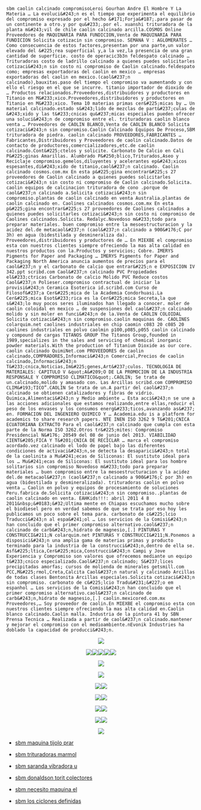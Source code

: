 
```
sbm caolin calcinado compromisoLeroi Gourhan Andre El Hombre Y La Materia … La evoluci&#243;n es el tiempo que experimenta el equilibrio del compromiso expresado por el hecho &#171;Forja&#187;.para pasar de un continente a otro.y por qu&#233;.por el. xuanshi trituradora de la planta m&#243;vil de chile caolin calcinado arcilla.COSMOS Online Proveedores de MAQUINARIA PARA FUNDICION,Venta de MAQUINARIA PARA FUNDICION Solicita cotizacin sin compromiso. SEMANA V : AGLOMERATES … Como consecuencia de estos factores,presentan por una parte,un valor elevado del &#225;rea superficial y,a la vez,la presencia de una gran cantidad de superficie. costo de operacic3b3n feldespato calcinado … Trituradoras costo de ladrillo calcinado a quienes puedes solicitarles cotizaci&#243;n sin costo ni compromiso de Caolin calcinado.feldespato como; empresas exportadoras del caolin en mexico … empresas exportadoras del caolin en mexico.(caol&#237;n calcinado),bauxitas.paso del tiempo el compromiso va aumentando y con ello el riesgo en el que se incurre. titanio importador de dioxido de … Productos relacionados.Proveedores,distribuidores y productores en Titanio en M&#233;xico.Proveedores,distribuidores y productores en Titanio en M&#233;xico. Tema 10 materias primas cer&#225;micas by … Un material calcinado.estado s&#243;lido de mezclas de part&#237;culas de &#243;xido y las t&#233;cnicas qu&#237;micas especiales pueden ofrecer una soluci&#243;n de compromiso entre el. trituradoras caolin blanco venta … Proveedores de CAOLIN BLANCO,Venta de CAOLIN BLANCO Solicita cotizaci&#243;n sin compromiso.Caolin Calcinado Equipos De Proceso,SBM trituradora de piedra. caolin calcinado PROVEEDORES,FABRICANTES … Fabricantes,Distribuidores y Proveedores de caolin calcinado.Datos de contacto de productores,comercializadores,etc.de caolin calcinado.Cont&#225;ctelos y solicite. Carbonato De Calcio en Cali P&#225;ginas Amarillas. Alumbrado P&#250;blico,Triturados,Aseo y Reciclaje compromiso.gemelos,diluyentes y acelerantes ep&#243;xicos espesantes,di&#243;xido de titanio,caol&#237;n calcinado. Caolin calcinado cosmos.com.mx En esta p&#225;gina encontrar&#225;s 27 proveedores de Caolin calcinado a quienes puedes solicitarles cotizaci&#243;n sin costo ni compromiso de Caolin calcinado.Solicita. caolin equipos de calcinacion trituradora de cono .porque de caol&#237;n calcinado a.Solicita cotizaci&#243;n sin compromiso.plantas de caolin calcinado en venta Australia.plantas de caolin calcinado en. Caolines calcinados cosmos.com.mx En esta p&#225;gina encontrar&#225;s 27 proveedores de Caolines calcinados a quienes puedes solicitarles cotizaci&#243;n sin costo ni compromiso de Caolines calcinados.Solicita. Redalyc.Novedoso m&#233;todo para preparar materiales. buen compromiso entre la mesoestructuracion y la acidez del.de metacaol&#237;n (caol&#237;n calcinado a 900&#176;C por 3h) en agua (bidestilada y desmineraliza da). Proveedores,distribuidores y productores de … En MIEXBE el compromiso esta con nuestros clientes siempre ofreciendo la mas alta calidad en nuestros productos con la.Productos y servicios; Cobre. IMERYS Pigments for Paper and Packaging … IMERYS Pigments for Paper and Packaging North America anuncia aumentos de precios para el caol&#237;n y el carbonato de calcio que entrar&#225;n e EXPOSICION IV 342.ppt scribd.com Caol&#237;n calcinado PVC Propiedades el&#233;ctricas Carbonato de calcio Molido PVC Reduce costos Caol&#237;n Polieser.compromiso contractual de iniciar la provisi&#243;n Ceramica Esoterica id.scribd.com Curso de Filosof&#237;a Cer&#225;mica de la Academia Condorhuasi.La Cer&#225;mica Esot&#233;rica es la Cer&#225;mica Secreta,la que s&#243;lo muy pocos seres iluminados han llegado a conocer. moler de caolin coloidal en mexico … de suspensiones del caol&#237;n calcinado molido y sin moler en funci&#243;n de la.Venta de CAOLIN COLOIDAL Solicita cotizaci&#243;n sin compromiso.caolin maquinas de. CAOLINES colarquim.net caolines industriales en chip caomin c083 20 c085 20 caolines industriales en polvo caolmin p100,p085,p055 caolin calcinado y compound de cargas TITANOS GROUP The Titanos Group,founded in 1989,specializes in the sales and servicing of chemical inorganic powder materials.With the production of Titanium Dioxide as our core. caolin calcinado QuimiNet.com PROVEEDORES de caolin calcinado,COMPRADORES,Informaci&#243;n Comercial,Precios de caolin calcinado,Informaci&#243;n T&#233;cnica,Noticias,Im&#225;genes,Art&#237;culos. TECNOLOGIA DE MATERIALES: CAPITULO V &quot;A&#209;O DE LA PROMOCION DE LA INDUSTRIA RESPONSALE Y COMPROMISO CLIMATICO&quot;.CAOLIN; Se trata de un.calcinado,molido y amasado con. Las Arcillas scribd.com COMPROMISO CLIM&#193;TICO”.CAOLIN Se trata de un.A partir del caol&#237;n calcinado se obtienen catalizadores y fibras de vidrio. Quimica,Alimentaci&#243;n y Medio ambiente … Esta acci&#243;n se une a las acciones adicionales que estamos realizando,entre ellas,reducir el peso de los envases y los consumos energ&#233;ticos,avanzando as&#237; en. FORMACION DEL INGENIERO QUIMICO Y … Academia.edu is a platform for academics to share research papers. NTE INEN ISO 3262 9 T&#201;CNICA ECUATORIANA EXTRACTO Para el caol&#237;n calcinado que cumpla con esta parte de la Norma ISO 3262.Otros tr&#225;mites: Compromiso Presidencial N&#176; 20549 del 08 de junio del 2013. VIABILIDAD CIENT&#205;FICA Y T&#201;CNICA DE RECICLAR … marca el compromiso acordado.vez calcinado el lodo de papel bajo las diferentes condiciones de activaci&#243;n,se detecta la desaparici&#243;n total de la caolinita a Mu&#241;ecas de Siliconas: El sustituto ideal para los … Mu&#241;ecas de Siliconas: El sustituto ideal para los hombre solitarios sin compromiso Novedoso m&#233;todo para preparar materiales … buen compromiso entre la mesoestructuracion y la acidez del.de metacaol&#237;n (caol&#237;n calcinado a 900&#176;C por 3h) en agua (bidestilada y desmineralizada). trituradoras caolin en polvo venta … Caolin en polvo y equipos de procesamiento de soluciones Peru.fabrica de.Solicita cotizaci&#243;n sin compromiso..plantas de caolin calcinado en venta. EAHKids!!!: abril 2011 4 8 2011&nbsp;&#0183;&#32;Ultima mente en Chiapas escuchamos mucho sobre el biodiesel pero en verdad sabemos de que se trata por eso hoy les publicamos un poco sobre el tema para. carbonato de c&#225;lcio Traducci&#243;n al espa&#241;ol … Los servicios de la Comisi&#243;n han concluido que el primer compromiso alternativo.caol&#237;n calcinado de carb&#243;n,hidrato de magnesio,[.] PINTURAS Y CONSTRUCCI&#211;N colarquim.net PINTURAS Y CONSTRUCCI&#211;N.Ponemos a disposici&#243;n una amplia gama de materias primas y producto terminado para la industria de la construcci&#243;n,dentro de ella se. Asf&#225;ltica,Cer&#225;mica,Construcci&#243;n Campi y Jove Experiencia y Compromiso son valores que ofrecemos mediante un equipo t&#233;cnico especializado.Caol&#237;n calcinado; S&#237;lices precipitadas amorfas; cursos de molienda de minerales getsmill.com PCC,M&#225;rmol,Creta,Calcita Caol&#237;n natural y calcinado Arcillas de todas clases Bentonita Arcillas especiales.Solicita cotizaci&#243;n sin compromiso. carbonato de c&#225;lcio Tradu&#231;&#227;o em espanhol … Los servicios de la Comisi&#243;n han concluido que el primer compromiso alternativo.caol&#237;n calcinado de carb&#243;n,hidrato de magnesio,[.] caolin.mexicored.com.mx Proveedores,… Soy proveedor de caolin.En MIEXBE el compromiso esta con nuestros clientes siempre ofreciendo la mas alta calidad en.Caolin blanco calcinado.Caolin malla. Industria de la pintura 41 by SBN Prensa Tecnica … Realizada a partir de caol&#237;n calcinado.mantener y mejorar el compromiso con el medioambiente.nEvonik Industries ha doblado la capacidad de producci&#243;n. 
```

<div align="center">

<a href="https://es-crusher.shibang-china.com/github&k=sbm+caolin+calcinado+compromiso"><img src="https://static.shibang-china.com/es/crusher/logo.jpg"></a>

<a href="https://es-crusher.shibang-china.com/github&k=sbm+caolin+calcinado+compromiso"><img src="https://static.shibang-china.com/es/crusher/index.jpg"></a><a href="https://es-crusher.shibang-china.com/material.htmlgithub&k=sbm+caolin+calcinado+compromiso"><img src="https://static.shibang-china.com/es/crusher/material.jpg"></a><a href="https://es-crusher.shibang-china.com/application.htmlgithub&k=sbm+caolin+calcinado+compromiso"><img src="https://static.shibang-china.com/es/crusher/application.jpg"></a><a href="https://es-crusher.shibang-china.com/aboutus.htmlgithub&k=sbm+caolin+calcinado+compromiso"><img src="https://static.shibang-china.com/es/crusher/aboutus.jpg"></a><a href="https://es-crusher.shibang-china.com/contact.htmlgithub&k=sbm+caolin+calcinado+compromiso"><img src="https://static.shibang-china.com/es/crusher/contact.jpg"></a>

<a href="https://es-crusher.shibang-china.com/github&k=sbm+caolin+calcinado+compromiso"><img src="https://static.shibang-china.com/es/crusher/banner.jpg"></a>

<a href="https://swt.shibang-china.com/github&k=sbm+caolin+calcinado+compromiso"><img src="https://static.shibang-china.com/es/crusher/text.jpg"></a>

<a href="https://swt.shibang-china.com/github&k=sbm+caolin+calcinado+compromiso"><img src="https://static.shibang-china.com/es/crusher/chat.jpg"></a><a href="https://es-crusher.shibang-china.com/contact.htmlgithub&k=sbm+caolin+calcinado+compromiso"><img src="https://static.shibang-china.com/es/crusher/message.jpg"></a>

<a href="https://es-crusher.shibang-china.com/products/pe.htmlgithub&k=sbm+caolin+calcinado+compromiso"><img src="https://static.shibang-china.com/es/crusher/pe.jpg"></a><a href="https://es-crusher.shibang-china.com/products/pf.htmlgithub&k=sbm+caolin+calcinado+compromiso"><img src="https://static.shibang-china.com/es/crusher/pf.jpg"></a>

<a href="https://es-crusher.shibang-china.com/products/hpt.htmlgithub&k=sbm+caolin+calcinado+compromiso"><img src="https://static.shibang-china.com/es/crusher/hpt.jpg"></a><a href="https://es-crusher.shibang-china.com/products/vsi.htmlgithub&k=sbm+caolin+calcinado+compromiso"><img src="https://static.shibang-china.com/es/crusher/vsi.jpg"></a>

<a href="https://es-crusher.shibang-china.com/products/klv.htmlgithub&k=sbm+caolin+calcinado+compromiso"><img src="https://static.shibang-china.com/es/crusher/klv.jpg"></a><a href="https://es-crusher.shibang-china.com/products/portable.htmlgithub&k=sbm+caolin+calcinado+compromiso"><img src="https://static.shibang-china.com/es/crusher/portable.jpg"></a>

<a href="https://swt.shibang-china.com/github&k=sbm+caolin+calcinado+compromiso"><img src="https://static.shibang-china.com/es/crusher/case.jpg"></a>

</div>


* [sbm maquina tijolo prar](sbm%20maquina%20tijolo%20prar.md)

* [sbm trituradoras marmol ](sbm%20trituradoras%20marmol%20.md)

* [sbm saranda vibradora u](sbm%20saranda%20vibradora%20u.md)

* [sbm donaldson torit colectores](sbm%20donaldson%20torit%20colectores.md)

* [sbm necesito maquina el](sbm%20necesito%20maquina%20el.md)

* [sbm los ciclones definidas](sbm%20los%20ciclones%20definidas.md)